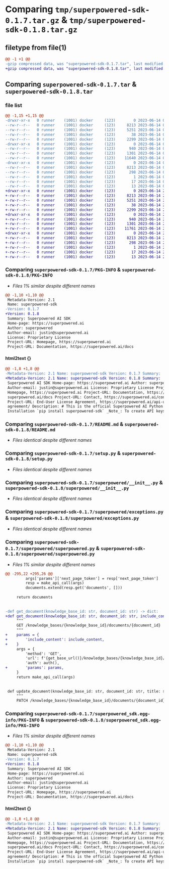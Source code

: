 # Comparing `tmp/superpowered-sdk-0.1.7.tar.gz` & `tmp/superpowered-sdk-0.1.8.tar.gz`

## filetype from file(1)

```diff
@@ -1 +1 @@
-gzip compressed data, was "superpowered-sdk-0.1.7.tar", last modified: Wed Jun 14 01:27:32 2023, max compression
+gzip compressed data, was "superpowered-sdk-0.1.8.tar", last modified: Wed Jun 14 21:54:24 2023, max compression
```

## Comparing `superpowered-sdk-0.1.7.tar` & `superpowered-sdk-0.1.8.tar`

### file list

```diff
@@ -1,15 +1,15 @@
-drwxr-xr-x   0 runner    (1001) docker     (123)        0 2023-06-14 01:27:32.086274 superpowered-sdk-0.1.7/
--rw-r--r--   0 runner    (1001) docker     (123)     8213 2023-06-14 01:27:32.086274 superpowered-sdk-0.1.7/PKG-INFO
--rw-r--r--   0 runner    (1001) docker     (123)     5251 2023-06-14 01:27:21.000000 superpowered-sdk-0.1.7/README.md
--rw-r--r--   0 runner    (1001) docker     (123)       38 2023-06-14 01:27:32.086274 superpowered-sdk-0.1.7/setup.cfg
--rw-r--r--   0 runner    (1001) docker     (123)     2299 2023-06-14 01:27:21.000000 superpowered-sdk-0.1.7/setup.py
-drwxr-xr-x   0 runner    (1001) docker     (123)        0 2023-06-14 01:27:32.086274 superpowered-sdk-0.1.7/superpowered/
--rw-r--r--   0 runner    (1001) docker     (123)      940 2023-06-14 01:27:21.000000 superpowered-sdk-0.1.7/superpowered/__init__.py
--rw-r--r--   0 runner    (1001) docker     (123)     1301 2023-06-14 01:27:21.000000 superpowered-sdk-0.1.7/superpowered/exceptions.py
--rw-r--r--   0 runner    (1001) docker     (123)    11640 2023-06-14 01:27:21.000000 superpowered-sdk-0.1.7/superpowered/superpowered.py
-drwxr-xr-x   0 runner    (1001) docker     (123)        0 2023-06-14 01:27:32.086274 superpowered-sdk-0.1.7/superpowered_sdk.egg-info/
--rw-r--r--   0 runner    (1001) docker     (123)     8213 2023-06-14 01:27:31.000000 superpowered-sdk-0.1.7/superpowered_sdk.egg-info/PKG-INFO
--rw-r--r--   0 runner    (1001) docker     (123)      298 2023-06-14 01:27:32.000000 superpowered-sdk-0.1.7/superpowered_sdk.egg-info/SOURCES.txt
--rw-r--r--   0 runner    (1001) docker     (123)        1 2023-06-14 01:27:31.000000 superpowered-sdk-0.1.7/superpowered_sdk.egg-info/dependency_links.txt
--rw-r--r--   0 runner    (1001) docker     (123)       17 2023-06-14 01:27:31.000000 superpowered-sdk-0.1.7/superpowered_sdk.egg-info/requires.txt
--rw-r--r--   0 runner    (1001) docker     (123)       13 2023-06-14 01:27:31.000000 superpowered-sdk-0.1.7/superpowered_sdk.egg-info/top_level.txt
+drwxr-xr-x   0 runner    (1001) docker     (123)        0 2023-06-14 21:54:24.579136 superpowered-sdk-0.1.8/
+-rw-r--r--   0 runner    (1001) docker     (123)     8213 2023-06-14 21:54:24.579136 superpowered-sdk-0.1.8/PKG-INFO
+-rw-r--r--   0 runner    (1001) docker     (123)     5251 2023-06-14 21:54:11.000000 superpowered-sdk-0.1.8/README.md
+-rw-r--r--   0 runner    (1001) docker     (123)       38 2023-06-14 21:54:24.579136 superpowered-sdk-0.1.8/setup.cfg
+-rw-r--r--   0 runner    (1001) docker     (123)     2299 2023-06-14 21:54:11.000000 superpowered-sdk-0.1.8/setup.py
+drwxr-xr-x   0 runner    (1001) docker     (123)        0 2023-06-14 21:54:24.575136 superpowered-sdk-0.1.8/superpowered/
+-rw-r--r--   0 runner    (1001) docker     (123)      940 2023-06-14 21:54:11.000000 superpowered-sdk-0.1.8/superpowered/__init__.py
+-rw-r--r--   0 runner    (1001) docker     (123)     1301 2023-06-14 21:54:11.000000 superpowered-sdk-0.1.8/superpowered/exceptions.py
+-rw-r--r--   0 runner    (1001) docker     (123)    11761 2023-06-14 21:54:11.000000 superpowered-sdk-0.1.8/superpowered/superpowered.py
+drwxr-xr-x   0 runner    (1001) docker     (123)        0 2023-06-14 21:54:24.575136 superpowered-sdk-0.1.8/superpowered_sdk.egg-info/
+-rw-r--r--   0 runner    (1001) docker     (123)     8213 2023-06-14 21:54:24.000000 superpowered-sdk-0.1.8/superpowered_sdk.egg-info/PKG-INFO
+-rw-r--r--   0 runner    (1001) docker     (123)      298 2023-06-14 21:54:24.000000 superpowered-sdk-0.1.8/superpowered_sdk.egg-info/SOURCES.txt
+-rw-r--r--   0 runner    (1001) docker     (123)        1 2023-06-14 21:54:24.000000 superpowered-sdk-0.1.8/superpowered_sdk.egg-info/dependency_links.txt
+-rw-r--r--   0 runner    (1001) docker     (123)       17 2023-06-14 21:54:24.000000 superpowered-sdk-0.1.8/superpowered_sdk.egg-info/requires.txt
+-rw-r--r--   0 runner    (1001) docker     (123)       13 2023-06-14 21:54:24.000000 superpowered-sdk-0.1.8/superpowered_sdk.egg-info/top_level.txt
```

### Comparing `superpowered-sdk-0.1.7/PKG-INFO` & `superpowered-sdk-0.1.8/PKG-INFO`

 * *Files 1% similar despite different names*

```diff
@@ -1,10 +1,10 @@
 Metadata-Version: 2.1
 Name: superpowered-sdk
-Version: 0.1.7
+Version: 0.1.8
 Summary: Superpowered AI SDK
 Home-page: https://superpowered.ai
 Author: superpowered
 Author-email: justin@superpowered.ai
 License: Proprietary License
 Project-URL: Homepage, https://superpowered.ai
 Project-URL: Documentation, https://superpowered.ai/docs
```

#### html2text {}

```diff
@@ -1,8 +1,8 @@
-Metadata-Version: 2.1 Name: superpowered-sdk Version: 0.1.7 Summary:
+Metadata-Version: 2.1 Name: superpowered-sdk Version: 0.1.8 Summary:
 Superpowered AI SDK Home-page: https://superpowered.ai Author: superpowered
 Author-email: justin@superpowered.ai License: Proprietary License Project-URL:
 Homepage, https://superpowered.ai Project-URL: Documentation, https://
 superpowered.ai/docs Project-URL: Contact, https://superpowered.ai/contact/
 Project-URL: End-User License Agreement, https://superpowered.ai/api-user-
 agreement/ Description: # This is the official Superpowered AI Python SDK ##
 Installation `pip install superpowered-sdk` _Note_: To create API keys, please
```

### Comparing `superpowered-sdk-0.1.7/README.md` & `superpowered-sdk-0.1.8/README.md`

 * *Files identical despite different names*

### Comparing `superpowered-sdk-0.1.7/setup.py` & `superpowered-sdk-0.1.8/setup.py`

 * *Files identical despite different names*

### Comparing `superpowered-sdk-0.1.7/superpowered/__init__.py` & `superpowered-sdk-0.1.8/superpowered/__init__.py`

 * *Files identical despite different names*

### Comparing `superpowered-sdk-0.1.7/superpowered/exceptions.py` & `superpowered-sdk-0.1.8/superpowered/exceptions.py`

 * *Files identical despite different names*

### Comparing `superpowered-sdk-0.1.7/superpowered/superpowered.py` & `superpowered-sdk-0.1.8/superpowered/superpowered.py`

 * *Files 1% similar despite different names*

```diff
@@ -295,22 +295,26 @@
         args['params']['next_page_token'] = resp['next_page_token']
         resp = make_api_call(args)
         documents.extend(resp.get('documents', []))
 
     return documents
 
 
-def get_document(knowledge_base_id: str, document_id: str) -> dict:
+def get_document(knowledge_base_id: str, document_id: str, include_content: bool = True) -> dict:
     """
     GET /knowledge_bases/{knowledge_base_id}/documents/{document_id}
     """
+    params = {
+        'include_content': include_content,
+    }
     args = {
         'method': 'GET',
         'url': f'{get_base_url()}/knowledge_bases/{knowledge_base_id}/documents/{document_id}',
         'auth': auth(),
+        'params': params,
     }
     return make_api_call(args)
 
 
 def update_document(knowledge_base_id: str, document_id: str, title: str = None, description: str = None, supp_id: str = None) -> dict:
     """
     PATCH /knowledge_bases/{knowledge_base_id}/documents/{document_id}
```

### Comparing `superpowered-sdk-0.1.7/superpowered_sdk.egg-info/PKG-INFO` & `superpowered-sdk-0.1.8/superpowered_sdk.egg-info/PKG-INFO`

 * *Files 1% similar despite different names*

```diff
@@ -1,10 +1,10 @@
 Metadata-Version: 2.1
 Name: superpowered-sdk
-Version: 0.1.7
+Version: 0.1.8
 Summary: Superpowered AI SDK
 Home-page: https://superpowered.ai
 Author: superpowered
 Author-email: justin@superpowered.ai
 License: Proprietary License
 Project-URL: Homepage, https://superpowered.ai
 Project-URL: Documentation, https://superpowered.ai/docs
```

#### html2text {}

```diff
@@ -1,8 +1,8 @@
-Metadata-Version: 2.1 Name: superpowered-sdk Version: 0.1.7 Summary:
+Metadata-Version: 2.1 Name: superpowered-sdk Version: 0.1.8 Summary:
 Superpowered AI SDK Home-page: https://superpowered.ai Author: superpowered
 Author-email: justin@superpowered.ai License: Proprietary License Project-URL:
 Homepage, https://superpowered.ai Project-URL: Documentation, https://
 superpowered.ai/docs Project-URL: Contact, https://superpowered.ai/contact/
 Project-URL: End-User License Agreement, https://superpowered.ai/api-user-
 agreement/ Description: # This is the official Superpowered AI Python SDK ##
 Installation `pip install superpowered-sdk` _Note_: To create API keys, please
```

